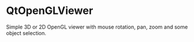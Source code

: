 # QtOpenGLViewer
Simple 3D or 2D OpenGL viewer with mouse rotation, pan, zoom and some object selection.
